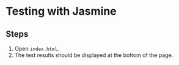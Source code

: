 # Testing with Jasmine

## Steps 
1) Open `index.html`.
2) The test results should be displayed at the bottom of the page.
